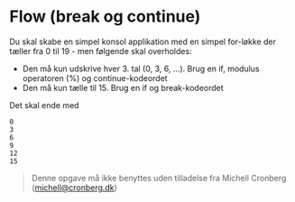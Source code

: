 ﻿# Flow (break og continue)

Du skal skabe en simpel konsol applikation med en simpel for-løkke der tæller fra 0 til 19 - men følgende skal overholdes:

* Den må kun udskrive hver 3. tal (0, 3, 6, ...). Brug en if, modulus operatoren (%) og continue-kodeordet
* Den må kun tælle til 15. Brug en if og break-kodeordet

Det skal ende med 

```
0
3
6
9
12
15
```
<!-- footerstart -->
> Denne opgave må ikke benyttes uden tilladelse fra Michell Cronberg (michell@cronberg.dk)
<!-- footerslut -->